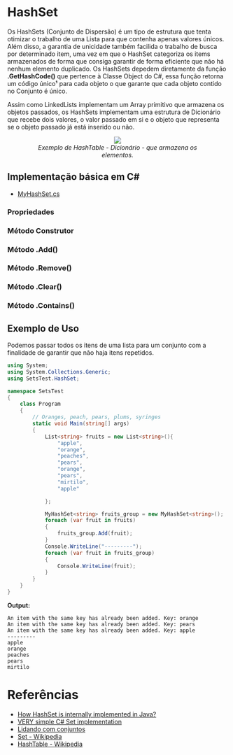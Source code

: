 # HashSet
Os HashSets (Conjunto de Dispersão) é um tipo de estrutura que tenta otimizar o trabalho de uma Lista para que contenha apenas valores únicos. Além disso, a garantia de unicidade também facilida o trabalho de busca por determinado item, uma vez em que o HashSet categoriza os items armazenados de forma que consiga garantir de forma eficiente que não há nenhum elemento duplicado. Os HashSets depedem diretamente da função **.GetHashCode()** que pertence à Classe Object do C#, essa função retorna um código único**¹** para cada objeto o que garante que cada objeto contido no Conjunto é único. 

Assim como LinkedLists implementam um Array primitivo que armazena os objetos passados, os HashSets implementam uma estrutura de Dicionário que recebe dois valores, o valor passado em si e o objeto que representa se o objeto passado já está inserido ou não. 

<div align="center">
  <figure>
    <img src="https://upload.wikimedia.org/wikipedia/commons/thumb/7/7d/Hash_table_3_1_1_0_1_0_0_SP.svg/320px-Hash_table_3_1_1_0_1_0_0_SP.svg.png">
    <br>
     <figcaption>
        <i style="font-size=6px;">Exemplo de HashTable - Dicionário - que armazena os elementos.</i>
     </figcaption>  
   </figure>
</div>

## Implementação básica em C#
- [MyHashSet.cs](https://github.com/Camilotk/aprendendo_csharp/blob/master/Data%20Structures/Sets/HashSet/Implementation/MyHashSet.cs)

### Propriedades

### Método Construtor

### Método .Add()

### Método .Remove()

### Método .Clear()

### Método .Contains()

## Exemplo de Uso
Podemos passar todos os itens de uma lista para um conjunto com a finalidade de garantir que não haja itens repetidos.

```C#
using System;
using System.Collections.Generic;
using SetsTest.HashSet;

namespace SetsTest
{
    class Program
    {
        // Oranges, peach, pears, plums, syringes
        static void Main(string[] args)
        {
            List<string> fruits = new List<string>(){
                "apple",
                "orange",
                "peaches",
                "pears",
                "orange",
                "pears",
                "mirtilo",
                "apple"

            };

            MyHashSet<string> fruits_group = new MyHashSet<string>();
            foreach (var fruit in fruits)
            {
                fruits_group.Add(fruit);
            }
            Console.WriteLine("---------");
            foreach (var fruit in fruits_group)
            {
                Console.WriteLine(fruit);
            }
        }
    }
}
```
**Output:**
```
An item with the same key has already been added. Key: orange
An item with the same key has already been added. Key: pears
An item with the same key has already been added. Key: apple
---------
apple
orange
peaches
pears
mirtilo
```
# Referências
 - [How HashSet is internally implemented in Java?](https://codepumpkin.com/hashset-internal-implementation/)
 - [VERY simple C# Set implementation](https://codereview.stackexchange.com/questions/126263/very-simple-c-set-implementation/126266)
 - [Lidando com conjuntos](https://www.caelum.com.br/apostila-csharp-orientacao-objetos/lidando-com-conjuntos/)
 - [Set - Wikipedia](https://en.wikipedia.org/wiki/Set_(abstract_data_type))
 - [HashTable - Wikipedia](https://en.wikipedia.org/wiki/Hash_table)
